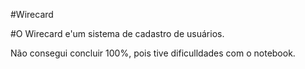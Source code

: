 #Wirecard

#O Wirecard e'um sistema de cadastro de usuários.

Não consegui concluir 100%, pois tive dificulldades com o notebook.